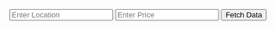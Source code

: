 <!DOCTYPE html>
<html>
<head>
  <script src="https://code.jquery.com/jquery-3.6.0.min.js"></script>
</head>
<body>
  <input id="locationInput" type="text" placeholder="Enter Location">
  <input id="priceInput" type="text" placeholder="Enter Price">
  <button id="fetchButton">Fetch Data</button>
  <table id="result">
    <!-- Result data will be displayed here -->
  </table>

  <script>
    $(document).ready(function () {
      // function to fetch data based on user input
      function fetchData() {
        // clear previous results
        $("#result").empty();

        const locationInput = $("#locationInput").val();
        const priceInput = $("#priceInput").val();

        // prepare fetch options
        const url = 'https://booking-com.p.rapidapi.com/v1/hotels/search';
        const headers = {
          'X-RapidAPI-Key': '68e33219d8msh2a2a73644dd8e5ep1ffc0djsn22e47a8354fe',
          'X-RapidAPI-Host': 'booking-com.p.rapidapi.com'
        };

        // fetch the API using jQuery
        $.ajax({
          url: url,
          headers: headers,
          method: 'GET',
          dataType: 'json',
          success: function (data) {
            console.log(data);

            // Hotel data
            $.each(data.results, function (index, row) {
              // create a new row
              const tr = $("<tr>");

              // create table cells for each column
              const hotel = $("<td>").text(row.hotel);
              const image = $("<td>").append($("<img>").attr("src", row.artworkUrl100));
              const location = $("<td>").text(row.location);
              const price = $("<td>").text(row.price);

              // append cells to the row
              tr.append(hotel);
              tr.append(image);
              tr.append(location);
              tr.append(price);

              // add the row to the result container
              $("#result").append(tr);
            });
          },
          error: function (err) {
            console.error(err);
            const errorMsg = 'Database response error: ' + err.status;
            const tr = $("<tr>").append($("<td>").text(errorMsg));
            $("#result").append(tr);
          }
        });
      }

      // Attach the fetch function to the button click event
      $("#fetchButton").click(fetchData);
    });
  </script>
</body>
</html>
